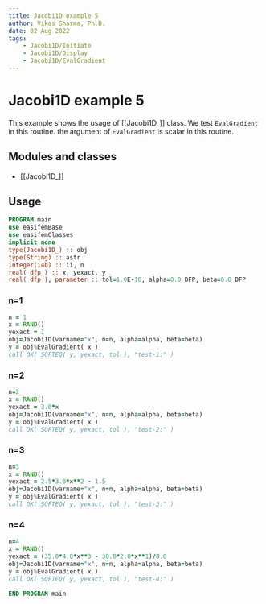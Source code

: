 ```yaml
---
title: Jacobi1D example 5
author: Vikas Sharma, Ph.D.
date: 02 Aug 2022
tags:
    - Jacobi1D/Initiate
    - Jacobi1D/Display
    - Jacobi1D/EvalGradient
---
```


# Jacobi1D example 5

This example shows the usage of [[Jacobi1D_]] class. We test `EvalGradient` in this routine. the argument of `EvalGradient` is scalar in this routine.

## Modules and classes

- [[Jacobi1D_]]

## Usage

```fortran
PROGRAM main
use easifemBase
use easifemClasses
implicit none
type(Jacobi1D_) :: obj
type(String) :: astr
integer(i4b) :: ii, n
real( dfp ) :: x, yexact, y
real( dfp ), parameter :: tol=1.0E-10, alpha=0.0_DFP, beta=0.0_DFP
```

### n=1

```fortran
n = 1
x = RAND()
yexact = 1
obj=Jacobi1D(varname="x", n=n, alpha=alpha, beta=beta)
y = obj%EvalGradient( x )
call OK( SOFTEQ( y, yexact, tol ), "test-1:" )
```

### n=2

```fortran
n=2
x = RAND()
yexact = 3.0*x
obj=Jacobi1D(varname="x", n=n, alpha=alpha, beta=beta)
y = obj%EvalGradient( x )
call OK( SOFTEQ( y, yexact, tol ), "test-2:" )
```

### n=3

```fortran
n=3
x = RAND()
yexact = 2.5*3.0*x**2 - 1.5
obj=Jacobi1D(varname="x", n=n, alpha=alpha, beta=beta)
y = obj%EvalGradient( x )
call OK( SOFTEQ( y, yexact, tol ), "test-3:" )
```

### n=4

```fortran
n=4
x = RAND()
yexact = (35.0*4.0*x**3 - 30.0*2.0*x**1)/8.0
obj=Jacobi1D(varname="x", n=n, alpha=alpha, beta=beta)
y = obj%EvalGradient( x )
call OK( SOFTEQ( y, yexact, tol ), "test-4:" )
```

```fortran
END PROGRAM main
```
